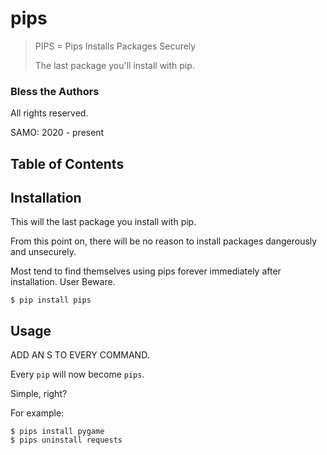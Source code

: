 
# pips

> PIPS = Pips Installs Packages Securely
>
> The last package you'll install with pip.


### Bless the Authors

All rights reserved.

SAMO: 2020 - present

## Table of Contents


## Installation

This will the last package you install with pip.

From this point on, there will be no reason to install packages dangerously and unsecurely.

Most tend to find themselves using pips forever immediately after installation. User Beware.

    $ pip install pips


## Usage

ADD AN S TO EVERY COMMAND.

Every `pip` will now become `pips`.

Simple, right?

For example:

    $ pips install pygame
    $ pips uninstall requests